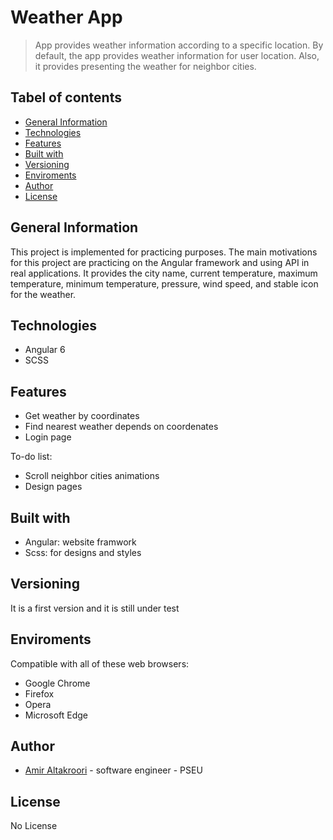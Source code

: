 # Weather App
> App provides weather information according to a specific location. By default, the app provides weather information for user location. Also, it provides presenting the weather for neighbor cities.

## Tabel of contents
* [General Information](#general-information)
* [Technologies](#technologies)
* [Features](#features)
* [Built with](#built-with)
* [Versioning](#versioning)
* [Enviroments](#enviroments)
* [Author](#author)
* [License](#license)

## General Information
This project is implemented for practicing purposes. The main motivations for this project are practicing on the Angular framework and using API in real applications.
It provides the city name, current temperature, maximum temperature, minimum temperature, pressure, wind speed, and stable icon for the weather.

## Technologies
* Angular 6
* SCSS

## Features
* Get weather by coordinates 
* Find nearest weather depends on coordenates 
* Login page

To-do list:
* Scroll neighbor cities animations
* Design pages

 
## Built with
 * Angular: website framwork
 * Scss: for designs and styles

 ## Versioning
 It is a first version and it is still under test
 
 ## Enviroments 
 Compatible with all of these web browsers:
 * Google Chrome
 * Firefox
 * Opera
 * Microsoft Edge
  
## Author
* [Amir Altakroori](mailto:ameertakrouri99@gmail.com) - software engineer - PSEU 

## License
No License
